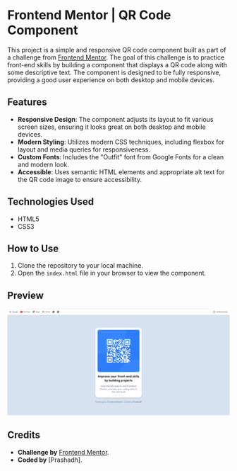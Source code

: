 # Frontend Mentor | QR Code Component

This project is a simple and responsive QR code component built as part of a challenge from [Frontend Mentor](https://www.frontendmentor.io). The goal of this challenge is to practice front-end skills by building a component that displays a QR code along with some descriptive text. The component is designed to be fully responsive, providing a good user experience on both desktop and mobile devices.

## Features

- **Responsive Design**: The component adjusts its layout to fit various screen sizes, ensuring it looks great on both desktop and mobile devices.
- **Modern Styling**: Utilizes modern CSS techniques, including flexbox for layout and media queries for responsiveness.
- **Custom Fonts**: Includes the "Outfit" font from Google Fonts for a clean and modern look.
- **Accessible**: Uses semantic HTML elements and appropriate alt text for the QR code image to ensure accessibility.

## Technologies Used

- HTML5
- CSS3

## How to Use

1. Clone the repository to your local machine.
2. Open the `index.html` file in your browser to view the component.

## Preview

![QR Code Component Preview](./images/QR%20output.png)

## Credits

- **Challenge by** [Frontend Mentor](https://www.frontendmentor.io?ref=challenge).
- **Coded by** [Prashadh].
